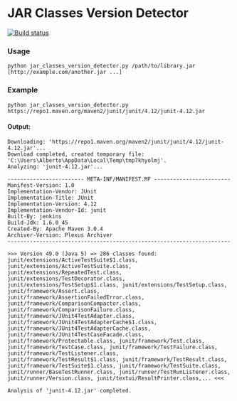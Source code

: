 JAR Classes Version Detector
============================

[![Build status](https://github.com/albertus82/jar_classes_version_detector/workflows/build/badge.svg)](https://github.com/albertus82/jar_classes_version_detector/actions)

### Usage
`python jar_classes_version_detector.py /path/to/library.jar [http://example.com/another.jar ...]`

### Example
`python jar_classes_version_detector.py https://repo1.maven.org/maven2/junit/junit/4.12/junit-4.12.jar`

#### Output:
```
Downloading: 'https://repo1.maven.org/maven2/junit/junit/4.12/junit-4.12.jar'...
Download completed, created temporary file: 'C:\Users\Alberto\AppData\Local\Temp\tmp7khyolmj'.
Analyzing: 'junit-4.12.jar'...

------------------------ META-INF/MANIFEST.MF ------------------------
Manifest-Version: 1.0
Implementation-Vendor: JUnit
Implementation-Title: JUnit
Implementation-Version: 4.12
Implementation-Vendor-Id: junit
Built-By: jenkins
Build-Jdk: 1.6.0_45
Created-By: Apache Maven 3.0.4
Archiver-Version: Plexus Archiver
----------------------------------------------------------------------

>>> Version 49.0 (Java 5) => 286 classes found: junit/extensions/ActiveTestSuite$1.class, junit/extensions/ActiveTestSuite.class, junit/extensions/RepeatedTest.class, junit/extensions/TestDecorator.class, junit/extensions/TestSetup$1.class, junit/extensions/TestSetup.class, junit/framework/Assert.class, junit/framework/AssertionFailedError.class, junit/framework/ComparisonCompactor.class, junit/framework/ComparisonFailure.class, junit/framework/JUnit4TestAdapter.class, junit/framework/JUnit4TestAdapterCache$1.class, junit/framework/JUnit4TestAdapterCache.class, junit/framework/JUnit4TestCaseFacade.class, junit/framework/Protectable.class, junit/framework/Test.class, junit/framework/TestCase.class, junit/framework/TestFailure.class, junit/framework/TestListener.class, junit/framework/TestResult$1.class, junit/framework/TestResult.class, junit/framework/TestSuite$1.class, junit/framework/TestSuite.class, junit/runner/BaseTestRunner.class, junit/runner/TestRunListener.class, junit/runner/Version.class, junit/textui/ResultPrinter.class,... <<<

Analysis of 'junit-4.12.jar' completed.
```
